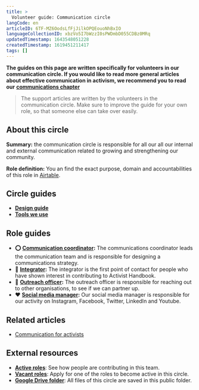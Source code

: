 ```yaml
---
title: >
  Volunteer guide: Communication circle
langCode: en
articleID: 6TF-MZ6OodsLfFjJilkOPQEouoNhBxIO
languageCollectionID: xbzVo5I7bWzzI0sPWDmbD055CDBz0MRq
updatedTimestamp: 1643548051228
createdTimestamp: 1619451211417
tags: []
---
```


**The guides on this page are written specifically for volunteers in our communication circle. If you would like to read more general articles about effective communication in activism, we recommend you to read our** [**communications chapter**](/communication)

> The support articles are written by the volunteers in the communication circle. Make sure to improve the guide for your own role, so that someone else can take over easily.

## About this circle

**Summary:** the communication circle is responsible for all our all our internal and external communication related to growing and strengthening our community.

**Role definition:** You an find the exact purpose, domain and accountabilities of this role in [Airtable](https://airtable.com/shrnow8KNDUtO4oGq/tblTRJuhY3VDCNwJr/viwQ80eK0aE226gpv/recUEcloWD0vdgWt4).

## Circle guides

-   [**Design guide**](/support/communication/design-guide)
-   [**Tools we use**](/support/communication/tools)

## Role guides

-   **⭕️** [**Communication coordinator**](/support/communication/coordinator)**:** The communications coordinator leads the communication team and is responsible for designing a communications strategy.
-   **👋** [**Integrator**](/support/communication/integrator)**:** The integrator is the first point of contact for people who have shown interest in contributing to Activist Handbook.
-   **📢** [**Outreach officer**](/support/communication/outreach)**:** The outreach officer is responsible for reaching out to other organisations, to see if we can partner up.
-   **❤️** [**Social media manager**](/support/communication/social-media)**:** Our social media manager is responsible for our activity on Instagram, Facebook, Twitter, LinkedIn and Youtube.

## Related articles

-   [Communication for activists](/communication)

## External resources

-   [**Active roles**](https://airtable.com/shrgU5rF75woG9SHq?filter_Circles=Communication%20circle): See how people are contributing in this team.
-   [**Vacant roles**](https://airtable.com/shrwlhB02r8fij4TW?filter_Circles=Communication%20circle): Apply for one of the roles to become active in this circle.
-   [**Google Drive folder**](https://drive.google.com/drive/folders/16NDKsYMmGSHzaWQb3EdP4EtsRYfP5zvO?usp=sharing): All files of this circle are saved in this public folder.